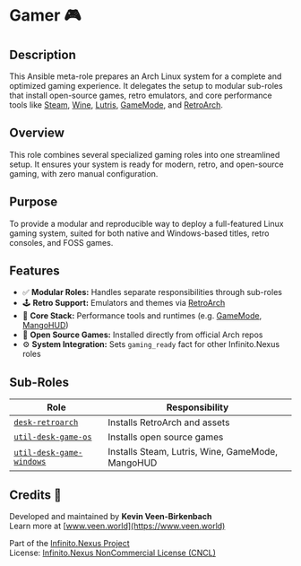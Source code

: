 # Gamer 🎮

## Description

This Ansible meta-role prepares an Arch Linux system for a complete and optimized gaming experience. It delegates the setup to modular sub-roles that install open-source games, retro emulators, and core performance tools like [Steam](https://store.steampowered.com/), [Wine](https://www.winehq.org/), [Lutris](https://lutris.net/), [GameMode](https://github.com/FeralInteractive/gamemode), and [RetroArch](https://www.retroarch.com/).

## Overview

This role combines several specialized gaming roles into one streamlined setup. It ensures your system is ready for modern, retro, and open-source gaming, with zero manual configuration.

## Purpose

To provide a modular and reproducible way to deploy a full-featured Linux gaming system, suited for both native and Windows-based titles, retro consoles, and FOSS games.

## Features

- ✅ **Modular Roles:** Handles separate responsibilities through sub-roles
- 🕹️ **Retro Support:** Emulators and themes via [RetroArch](https://www.retroarch.com/)
- 🧩 **Core Stack:** Performance tools and runtimes (e.g. [GameMode](https://github.com/FeralInteractive/gamemode), [MangoHUD](https://github.com/flightlessmango/MangoHud))
- 🎲 **Open Source Games:** Installed directly from official Arch repos
- ⚙️ **System Integration:** Sets `gaming_ready` fact for other Infinito.Nexus roles

## Sub-Roles

| Role | Responsibility |
|------|----------------|
| [`desk-retroarch`](../desk-retroarch) | Installs RetroArch and assets |
| [`util-desk-game-os`](../util-desk-game-os) | Installs open source games |
| [`util-desk-game-windows`](../util-desk-game-windows) | Installs Steam, Lutris, Wine, GameMode, MangoHUD |

## Credits 📝

Developed and maintained by **Kevin Veen-Birkenbach**  
Learn more at [www.veen.world](https://www.veen.world)

Part of the [Infinito.Nexus Project](https://github.com/kevinveenbirkenbach/infinito-nexus)  
License: [Infinito.Nexus NonCommercial License (CNCL)](https://s.veen.world/cncl)